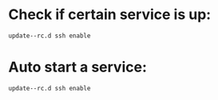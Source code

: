 # Check if certain service is up:

`update-­‐rc.d ssh enable`

# Auto start a service:

`update-­‐rc.d ssh enable`
